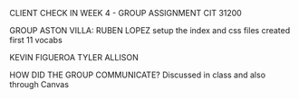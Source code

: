 CLIENT CHECK IN WEEK 4 - GROUP ASSIGNMENT
CIT 31200

GROUP ASTON VILLA:
RUBEN LOPEZ
    setup the index and css files
    created first 11 vocabs

KEVIN FIGUEROA
TYLER ALLISON


HOW DID THE GROUP COMMUNICATE?
    Discussed in class and also through Canvas
